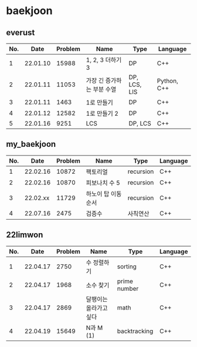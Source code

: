 # baekjoon

## everust
| No. | Date | Problem | Name | Type | Language |
| ------------- | ------------- | ------------- | ------------- | ------------- | ------------- |
| 1 | 22.01.10 | 15988 | 1, 2, 3 더하기 3 | DP | C++ |
| 2 | 22.01.11 | 11053 | 가장 긴 증가하는 부분 수열 | DP, LCS, LIS | Python, C++ |
| 3 | 22.01.11 | 1463 | 1로 만들기 | DP | C++ |
| 4 | 22.01.12 | 12582 | 1로 만들기 2 | DP | C++ |
| 5 | 22.01.16 | 9251 | LCS | DP, LCS | C++ |

## my_baekjoon
| No. | Date | Problem | Name | Type | Language |
| ------------- | ------------- | ------------- | ------------- | ------------- | ------------- |
| 1 | 22.02.16 | 10872 | 팩토리얼 | recursion | C++ |
| 2 | 22.02.16 | 10870 | 피보나치 수 5 | recursion | C++ |
| 3 | 22.02.xx | 11729 | 하노이 탑 이동 순서 | recursion | C++ |
| 4 | 22.07.16 | 2475 | 검증수 | 사칙연산 | C++ |

## 22limwon
| No. | Date | Problem | Name | Type | Language |
| ------------- | ------------- | ------------- | ------------- | ------------- | ------------- |
| 1 | 22.04.17 | 2750 | 수 정렬하기 | sorting | C++ |
| 2 | 22.04.17 | 1968 | 소수 찾기 | prime number | C++ |
| 3 | 22.04.17 | 2869 | 달팽이는 올라가고 싶다 | math | C++ |
| 4 | 22.04.19 | 15649 | N과 M (1) | backtracking | C++ |
